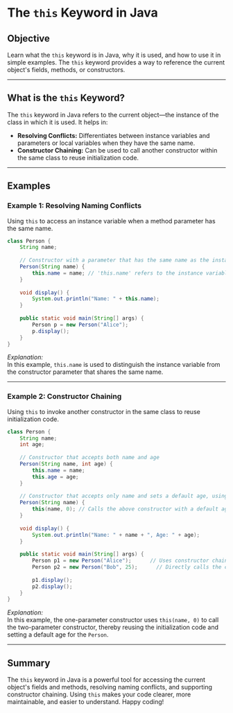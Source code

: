 # The `this` Keyword in Java

## Objective
Learn what the `this` keyword is in Java, why it is used, and how to use it in simple examples. The `this` keyword provides a way to reference the current object's fields, methods, or constructors.

---

## What is the `this` Keyword?
The `this` keyword in Java refers to the current object—the instance of the class in which it is used. It helps in:
- **Resolving Conflicts:** Differentiates between instance variables and parameters or local variables when they have the same name.
- **Constructor Chaining:** Can be used to call another constructor within the same class to reuse initialization code.

---

## Examples

### Example 1: Resolving Naming Conflicts
Using `this` to access an instance variable when a method parameter has the same name.

```java
class Person {
    String name;
    
    // Constructor with a parameter that has the same name as the instance variable
    Person(String name) {
        this.name = name; // 'this.name' refers to the instance variable, while 'name' is the parameter
    }
    
    void display() {
        System.out.println("Name: " + this.name);
    }
    
    public static void main(String[] args) {
        Person p = new Person("Alice");
        p.display();
    }
}
```

*Explanation:*  
In this example, `this.name` is used to distinguish the instance variable from the constructor parameter that shares the same name.

---

### Example 2: Constructor Chaining
Using `this` to invoke another constructor in the same class to reuse initialization code.

```java
class Person {
    String name;
    int age;
    
    // Constructor that accepts both name and age
    Person(String name, int age) {
        this.name = name;
        this.age = age;
    }
    
    // Constructor that accepts only name and sets a default age, using constructor chaining
    Person(String name) {
        this(name, 0); // Calls the above constructor with a default age of 0
    }
    
    void display() {
        System.out.println("Name: " + name + ", Age: " + age);
    }
    
    public static void main(String[] args) {
        Person p1 = new Person("Alice");      // Uses constructor chaining; age defaults to 0
        Person p2 = new Person("Bob", 25);      // Directly calls the constructor with two parameters
        
        p1.display();
        p2.display();
    }
}
```

*Explanation:*  
In this example, the one-parameter constructor uses `this(name, 0)` to call the two-parameter constructor, thereby reusing the initialization code and setting a default age for the `Person`.

---

## Summary
The `this` keyword in Java is a powerful tool for accessing the current object's fields and methods, resolving naming conflicts, and supporting constructor chaining. Using `this` makes your code clearer, more maintainable, and easier to understand. Happy coding!